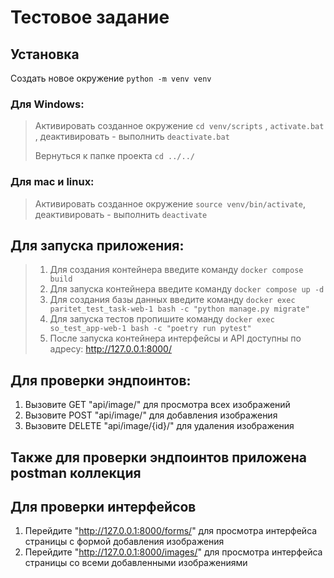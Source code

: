 # Тестовое задание

## Установка

Создать новое окружение `python -m venv venv`

### Для Windows:

> Активировать созданное окружение `cd venv/scripts` , `activate.bat` , деактивировать - выполнить `deactivate.bat`
>
>Вернуться к папке проекта `cd ../../`

### Для mac и linux:

> Активировать созданное окружение `source venv/bin/activate`, деактивировать - выполнить `deactivate`

## Для запуска приложения:

> 1. Для создания контейнера введите команду ``docker compose build``
>2. Для запуска контейнера введите команду ``docker compose up -d``
>3. Для создания базы данных введите команду ``docker exec paritet_test_task-web-1 bash -c "python manage.py migrate"``
>3. Для запуска тестов пропишите команду ``docker exec so_test_app-web-1 bash -c "poetry run pytest"``
>4. После запуска контейнера интерфейсы и API доступны по адресу: http://127.0.0.1:8000/

## Для проверки эндпоинтов:

1. Вызовите GET "api/image/" для просмотра всех изображений
2. Вызовите POST "api/image/" для добавления изображения
2. Вызовите DELETE "api/image/{id}/" для удаления изображения

## Также для проверки эндпоинтов приложена postman коллекция

## Для проверки интерфейсов
1. Перейдите "http://127.0.0.1:8000/forms/" для просмотра интерфейса страницы с формой добавления изображения
2. Перейдите "http://127.0.0.1:8000/images/" для просмотра интерфейса страницы со всеми добавленными изображениями


